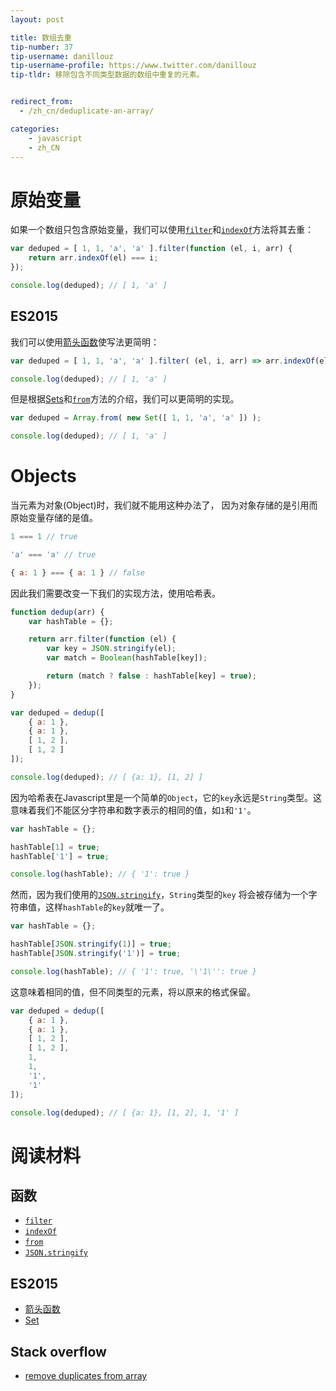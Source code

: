 ```yaml
---
layout: post

title: 数组去重
tip-number: 37
tip-username: danillouz
tip-username-profile: https://www.twitter.com/danillouz
tip-tldr: 移除包含不同类型数据的数组中重复的元素。


redirect_from:
  - /zh_cn/deduplicate-an-array/

categories:
    - javascript
    - zh_CN
---
```


# 原始变量
如果一个数组只包含原始变量，我们可以使用[`filter`](https://developer.mozilla.org/zh-CN/docs/Web/JavaScript/Reference/Global_Objects/Array/filter)和[`indexOf`](https://developer.mozilla.org/zh-CN/docs/Web/JavaScript/Reference/Global_Objects/Array/indexOf)方法将其去重：

```javascript
var deduped = [ 1, 1, 'a', 'a' ].filter(function (el, i, arr) {
	return arr.indexOf(el) === i;
});

console.log(deduped); // [ 1, 'a' ]
```

## ES2015
我们可以使用[箭头函数](https://developer.mozilla.org/zh-CN/docs/Web/JavaScript/Reference/Functions/Arrow_functions)使写法更简明：

```javascript
var deduped = [ 1, 1, 'a', 'a' ].filter( (el, i, arr) => arr.indexOf(el) === i);

console.log(deduped); // [ 1, 'a' ]
```

但是根据[Sets](https://developer.mozilla.org/zh-CN/docs/Web/JavaScript/Reference/Global_Objects/Set)和[`from`](https://developer.mozilla.org/zh-CN/docs/Web/JavaScript/Reference/Global_Objects/Array/from)方法的介绍，我们可以更简明的实现。

```javascript
var deduped = Array.from( new Set([ 1, 1, 'a', 'a' ]) );

console.log(deduped); // [ 1, 'a' ]
```

# Objects
当元素为对象(Object)时，我们就不能用这种办法了，
因为对象存储的是引用而原始变量存储的是值。

```javascript
1 === 1 // true

'a' === 'a' // true

{ a: 1 } === { a: 1 } // false
```

因此我们需要改变一下我们的实现方法，使用哈希表。

```javascript
function dedup(arr) {
	var hashTable = {};

	return arr.filter(function (el) {
		var key = JSON.stringify(el);
		var match = Boolean(hashTable[key]);

		return (match ? false : hashTable[key] = true);
	});
}

var deduped = dedup([
	{ a: 1 },
	{ a: 1 },
	[ 1, 2 ],
	[ 1, 2 ]
]);

console.log(deduped); // [ {a: 1}, [1, 2] ]
```

因为哈希表在Javascript里是一个简单的`Object`，它的`key`永远是`String`类型。这意味着我们不能区分字符串和数字表示的相同的值，如`1`和`'1'`。

```javascript
var hashTable = {};

hashTable[1] = true;
hashTable['1'] = true;

console.log(hashTable); // { '1': true }
```

然而，因为我们使用的[`JSON.stringify`](https://developer.mozilla.org/zh-CN/docs/Web/JavaScript/Reference/Global_Objects/JSON/stringify)，`String`类型的`key`
将会被存储为一个字符串值，这样`hashTable`的`key`就唯一了。

```javascript
var hashTable = {};

hashTable[JSON.stringify(1)] = true;
hashTable[JSON.stringify('1')] = true;

console.log(hashTable); // { '1': true, '\'1\'': true }
```

这意味着相同的值，但不同类型的元素，将以原来的格式保留。

```javascript
var deduped = dedup([
	{ a: 1 },
	{ a: 1 },
	[ 1, 2 ],
	[ 1, 2 ],
	1,
	1,
	'1',
	'1'
]);

console.log(deduped); // [ {a: 1}, [1, 2], 1, '1' ]
```

# 阅读材料
## 函数
* [`filter`](https://developer.mozilla.org/zh-CN/docs/Web/JavaScript/Reference/Global_Objects/Array/filter)
* [`indexOf`](https://developer.mozilla.org/zh-CN/docs/Web/JavaScript/Reference/Global_Objects/Array/indexOf)
* [`from`](https://developer.mozilla.org/zh-CN/docs/Web/JavaScript/Reference/Global_Objects/Array/from)
* [`JSON.stringify`](https://developer.mozilla.org/zh-CN/docs/Web/JavaScript/Reference/Global_Objects/JSON/stringify)

## ES2015
* [箭头函数](https://developer.mozilla.org/zh-CN/docs/Web/JavaScript/Reference/Functions/Arrow_functions)
* [Set](https://developer.mozilla.org/zh-CN/docs/Web/JavaScript/Reference/Global_Objects/Set)

## Stack overflow
* [remove duplicates from array](http://stackoverflow.com/questions/9229645/remove-duplicates-from-javascript-array/9229821#9229821)
